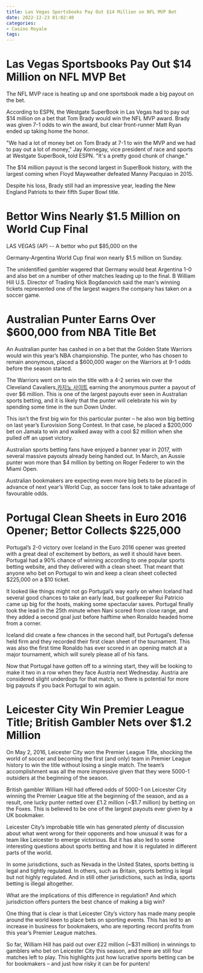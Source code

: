 ```yaml
---
title: Las Vegas Sportsbooks Pay Out $14 Million on NFL MVP Bet
date: 2022-12-23 01:02:40
categories:
- Casino Royale
tags:
---
```



#  Las Vegas Sportsbooks Pay Out $14 Million on NFL MVP Bet

The NFL MVP race is heating up and one sportsbook made a big payout on the bet.

According to ESPN, the Westgate SuperBook in Las Vegas had to pay out $14 million on a bet that Tom Brady would win the NFL MVP award. Brady was given 7-1 odds to win the award, but clear front-runner Matt Ryan ended up taking home the honor.

"We had a lot of money bet on Tom Brady at 7-1 to win the MVP and we had to pay out a lot of money," Jay Kornegay, vice president of race and sports at Westgate SuperBook, told ESPN. "It's a pretty good chunk of change."

The $14 million payout is the second largest in SuperBook history, with the largest coming when Floyd Mayweather defeated Manny Pacquiao in 2015.

Despite his loss, Brady still had an impressive year, leading the New England Patriots to their fifth Super Bowl title.

#  Bettor Wins Nearly $1.5 Million on World Cup Final

LAS VEGAS (AP) -- A bettor who put $85,000 on the

Germany-Argentina World Cup final won nearly $1.5 million on Sunday.

The unidentified gambler wagered that Germany would beat Argentina 1-0 and also bet on a number of other matches leading up to the final.
В 
William Hill U.S. Director of Trading Nick Bogdanovich said the man's winning tickets represented one of the largest wagers the company has taken on a soccer game.


#  Australian Punter Earns Over $600,000 from NBA Title Bet

An Australian punter has cashed in on a bet that the Golden State Warriors would win this year’s NBA championship. The punter, who has chosen to remain anonymous, placed a $600,000 wager on the Warriors at 9-1 odds before the season started.

The Warriors went on to win the title with a 4-2 series win over the Cleveland Cavaliers,[카지노 사이트](https://choegocasino.com/) earning the anonymous punter a payout of over $6 million. This is one of the largest payouts ever seen in Australian sports betting, and it is likely that the punter will celebrate his win by spending some time in the sun Down Under.

This isn’t the first big win for this particular punter – he also won big betting on last year’s Eurovision Song Contest. In that case, he placed a $200,000 bet on Jamala to win and walked away with a cool $2 million when she pulled off an upset victory.

Australian sports betting fans have enjoyed a banner year in 2017, with several massive payouts already being handed out. In March, an Aussie punter won more than $4 million by betting on Roger Federer to win the Miami Open.

Australian bookmakers are expecting even more big bets to be placed in advance of next year’s World Cup, as soccer fans look to take advantage of favourable odds.

#  Portugal Clean Sheets in Euro 2016 Opener; Bettor Collects $225,000

Portugal’s 2-0 victory over Iceland in the Euro 2016 opener was greeted with a great deal of excitement by bettors, as well it should have been. Portugal had a 90% chance of winning according to one popular sports betting website, and they delivered with a clean sheet. That meant that anyone who bet on Portugal to win and keep a clean sheet collected $225,000 on a $10 ticket.

It looked like things might not go Portugal’s way early on when Iceland had several good chances to take an early lead, but goalkeeper Rui Patricio came up big for the hosts, making some spectacular saves. Portugal finally took the lead in the 25th minute when Nani scored from close range, and they added a second goal just before halftime when Ronaldo headed home from a corner.

Iceland did create a few chances in the second half, but Portugal’s defense held firm and they recorded their first clean sheet of the tournament. This was also the first time Ronaldo has ever scored in an opening match at a major tournament, which will surely please all of his fans.

Now that Portugal have gotten off to a winning start, they will be looking to make it two in a row when they face Austria next Wednesday. Austria are considered slight underdogs for that match, so there is potential for more big payouts if you back Portugal to win again.

#  Leicester City Win Premier League Title; British Gambler Nets over $1.2 Million

On May 2, 2016, Leicester City won the Premier League Title, shocking the world of soccer and becoming the first (and only) team in Premier League history to win the title without losing a single match. The team’s accomplishment was all the more impressive given that they were 5000-1 outsiders at the beginning of the season.

British gambler William Hill had offered odds of 5000-1 on Leicester City winning the Premier League title at the beginning of the season, and as a result, one lucky punter netted over £1.2 million (~$1.7 million) by betting on the Foxes. This is believed to be one of the largest payouts ever given by a UK bookmaker.

Leicester City’s improbable title win has generated plenty of discussion about what went wrong for their opponents and how unusual it was for a team like Leicester to emerge victorious. But it has also led to some interesting questions about sports betting and how it is regulated in different parts of the world.

In some jurisdictions, such as Nevada in the United States, sports betting is legal and tightly regulated. In others, such as Britain, sports betting is legal but not highly regulated. And in still other jurisdictions, such as India, sports betting is illegal altogether.

What are the implications of this difference in regulation? And which jurisdiction offers punters the best chance of making a big win?

One thing that is clear is that Leicester City’s victory has made many people around the world keen to place bets on sporting events. This has led to an increase in business for bookmakers, who are reporting record profits from this year’s Premier League matches.

So far, William Hill has paid out over £22 million (~$31 million) in winnings to gamblers who bet on Leicester City this season, and there are still four matches left to play. This highlights just how lucrative sports betting can be for bookmakers – and just how risky it can be for punters!
